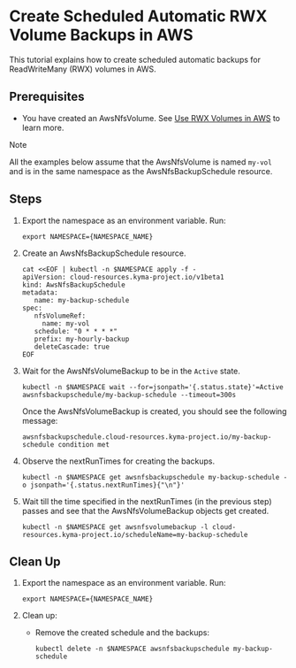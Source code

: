 # Create Scheduled Automatic RWX Volume Backups in AWS

This tutorial explains how to create scheduled automatic backups for ReadWriteMany (RWX) volumes in AWS.

## Prerequisites <!-- {docsify-ignore} -->

* You have created an AwsNfsVolume. See [Use RWX Volumes in AWS](./01-10-aws-nfs-volume.md) to learn more.

> [!NOTE]
> All the examples below assume that the AwsNfsVolume is named `my-vol` and is in the same namespace as the AwsNfsBackupSchedule resource.

## Steps <!-- {docsify-ignore} -->

1. Export the namespace as an environment variable. Run:

   ```shell
   export NAMESPACE={NAMESPACE_NAME}
   ```

2. Create an AwsNfsBackupSchedule resource.

   ```shell
   cat <<EOF | kubectl -n $NAMESPACE apply -f -
   apiVersion: cloud-resources.kyma-project.io/v1beta1
   kind: AwsNfsBackupSchedule
   metadata:
      name: my-backup-schedule
   spec:
      nfsVolumeRef:
        name: my-vol
      schedule: "0 * * * *"
      prefix: my-hourly-backup
      deleteCascade: true
   EOF
   ```

3. Wait for the AwsNfsVolumeBackup to be in the `Active` state.
   ```shell
   kubectl -n $NAMESPACE wait --for=jsonpath='{.status.state}'=Active awsnfsbackupschedule/my-backup-schedule --timeout=300s
   ```
   Once the AwsNfsVolumeBackup is created, you should see the following message:
   ```
   awsnfsbackupschedule.cloud-resources.kyma-project.io/my-backup-schedule condition met
   ```
4. Observe the nextRunTimes for creating the backups.
   ```shell
   kubectl -n $NAMESPACE get awsnfsbackupschedule my-backup-schedule -o jsonpath='{.status.nextRunTimes}{"\n"}' 
   ```
5. Wait till the time specified in the nextRunTimes (in the previous step) passes and see that the AwsNfsVolumeBackup objects get created.
   ```shell
   kubectl -n $NAMESPACE get awsnfsvolumebackup -l cloud-resources.kyma-project.io/scheduleName=my-backup-schedule 
   ```
## Clean Up <!-- {docsify-ignore} -->
1. Export the namespace as an environment variable. Run:

   ```shell
   export NAMESPACE={NAMESPACE_NAME}
   ```
2. Clean up:
    * Remove the created schedule and the backups:
      ```shell
      kubectl delete -n $NAMESPACE awsnfsbackupschedule my-backup-schedule
      ```
